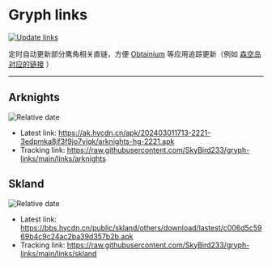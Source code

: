 # Gryph links

[![Update links](https://github.com/SkyBird233/gryph-links/actions/workflows/update.yml/badge.svg)](https://github.com/SkyBird233/gryph-links/actions/workflows/update.yml)

定时自动更新部分鹰角相关直链，方便 [Obtainium](https://github.com/ImranR98/Obtainium) 等应用追踪更新（例如 [森空岛对应的链接](https://raw.githubusercontent.com/SkyBird233/gryph-links/main/links/skland) ）

---

## Arknights
![Relative date](https://img.shields.io/date/1709792525?label=Updated)
- Latest link: https://ak.hycdn.cn/apk/202403011713-2221-3edpmka8jf3f9jo7vjqk/arknights-hg-2221.apk
- Tracking link: https://raw.githubusercontent.com/SkyBird233/gryph-links/main/links/arknights

## Skland
![Relative date](https://img.shields.io/date/1711715464?label=Updated)
- Latest link: https://bbs.hycdn.cn/public/skland/others/download/lastest/c006d5c5969b4c9c24ac2ba39d357b2b.apk
- Tracking link: https://raw.githubusercontent.com/SkyBird233/gryph-links/main/links/skland
